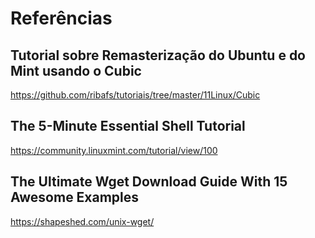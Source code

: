 # Referências

## Tutorial sobre Remasterização do Ubuntu e do Mint usando o Cubic

https://github.com/ribafs/tutoriais/tree/master/11Linux/Cubic

## The 5-Minute Essential Shell Tutorial

https://community.linuxmint.com/tutorial/view/100

## The Ultimate Wget Download Guide With 15 Awesome Examples

https://shapeshed.com/unix-wget/


